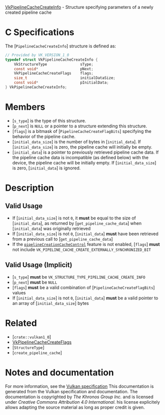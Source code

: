 [VkPipelineCacheCreateInfo](https://www.khronos.org/registry/vulkan/specs/1.3-extensions/man/html/VkPipelineCacheCreateInfo.html) - Structure specifying parameters of a newly created pipeline cache

# C Specifications
The [`PipelineCacheCreateInfo`] structure is defined as:
```c
// Provided by VK_VERSION_1_0
typedef struct VkPipelineCacheCreateInfo {
    VkStructureType               sType;
    const void*                   pNext;
    VkPipelineCacheCreateFlags    flags;
    size_t                        initialDataSize;
    const void*                   pInitialData;
} VkPipelineCacheCreateInfo;
```

# Members
- [`s_type`] is the type of this structure.
- [`p_next`] is `NULL` or a pointer to a structure extending this structure.
- [`flags`] is a bitmask of [`PipelineCacheCreateFlagBits`] specifying the behavior of the pipeline cache.
- [`initial_data_size`] is the number of bytes in [`initial_data`]. If [`initial_data_size`] is zero, the pipeline cache will initially be empty.
- [`initial_data`] is a pointer to previously retrieved pipeline cache data. If the pipeline cache data is incompatible (as defined below) with the device, the pipeline cache will be initially empty. If [`initial_data_size`] is zero, [`initial_data`] is ignored.

# Description
## Valid Usage
-    If [`initial_data_size`] is not `0`, it  **must**  be equal to the size of [`initial_data`], as returned by [`get_pipeline_cache_data`] when [`initial_data`] was originally retrieved
-    If [`initial_data_size`] is not `0`, [`initial_data`] **must**  have been retrieved from a previous call to [`get_pipeline_cache_data`]
-    If the [`pipelineCreationCacheControl`](https://www.khronos.org/registry/vulkan/specs/1.3-extensions/html/vkspec.html#features-pipelineCreationCacheControl) feature is not enabled, [`flags`] **must**  not include `VK_PIPELINE_CACHE_CREATE_EXTERNALLY_SYNCHRONIZED_BIT`

## Valid Usage (Implicit)
-  [`s_type`] **must**  be `VK_STRUCTURE_TYPE_PIPELINE_CACHE_CREATE_INFO`
-  [`p_next`] **must**  be `NULL`
-  [`flags`] **must**  be a valid combination of [`PipelineCacheCreateFlagBits`] values
-    If [`initial_data_size`] is not `0`, [`initial_data`] **must**  be a valid pointer to an array of [`initial_data_size`] bytes

# Related
- [`crate::vulkan1_0`]
- [VkPipelineCacheCreateFlags]()
- [`StructureType`]
- [`create_pipeline_cache`]

# Notes and documentation
For more information, see the [Vulkan specification](https://www.khronos.org/registry/vulkan/specs/1.3-extensions/html/vkspec.html)
This documentation is generated from the Vulkan specification and documentation.
The documentation is copyrighted by *The Khronos Group Inc.* and is licensed under *Creative Commons Attribution 4.0 International*.
his license explicitely allows adapting the source material as long as proper credit is given.
        